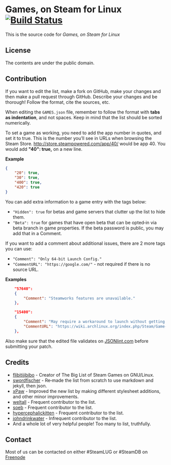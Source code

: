 Games, on Steam for Linux [![Build Status](https://travis-ci.org/SteamDatabase/SteamLinux.png?branch=gh-pages)](https://travis-ci.org/SteamDatabase/SteamLinux)
=========================
This is the source code for *Games, on Steam for Linux*

License
-------
The contents are under the public domain.

Contribution
------------
If you want to edit the list, make a fork on GitHub, make your changes and then
make a pull request through GitHub. Describe your changes and be thorough!
Follow the format, cite the sources, etc.

When editing the `GAMES.json` file, remember to follow the format with **tabs
as indentation**, and not spaces.  Keep in mind that the list should be sorted
numerically.

To set a game as working, you need to add the app number in quotes, and set it
to true. This is the number you’ll see in URLs when browsing the Steam Store.
http://store.steampowered.com/app/40/ would be app 40. You would add **"40":
true,** on a new line.

**Example**

```json
{
	"20": true,
	"30": true,
	"400": true,
	"420": true
}
```

You can add extra information to a game entry with the tags below:
* `"Hidden": true` for betas and game servers that clutter up the list to hide them.
* `"Beta": true` for games that have open beta that can be opted‐in via beta
  branch in game properties. If the beta password is public, you may add that
in a Comment.

If you want to add a comment about additional issues, there are 2 more tags you can use:
* `"Comment": "Only 64-bit Launch Config."`
* `"CommentURL": "https://google.com/"` - not required if there is no source URL.

**Examples**
```json
	"57640":
	{
		"Comment": "Steamworks features are unavailable."
	},
```

```json
	"15400":
	{
		"Comment": "May require a workaround to launch without getting stuck in a loop.",
		"CommentURL": "https://wiki.archlinux.org/index.php/Steam/Game-specific_troubleshooting#Harvest:_Massive_Encounter"
	},
```
Also make sure that the edited file validates on [JSONlint.com](http://jsonlint.com/) before submitting your patch.


Credits
-------
- [flibitijibibo](https://github.com/flibitijibibo) - Creator of The Big List of Steam Games on GNU/Linux.
- [swordfischer](https://github.com/swordfischer) - Re‐made the list from scratch to use markdown and jekyll, then json.
- [xPaw](https://github.com/xPaw) - Improved the new list by making different stylesheet additions, and other minor improvements.
- [weltall](https://github.com/weltall) - Frequent contributor to the list.
- [soeb](https://github.com/soeb) - Frequent contributor to the list.
- [hypercephalickitten](https://github.com/hypercephalickitten) - Frequent contributor to the list.
- [johndrinkwater](https://github.com/johndrinkwater) - Infrequent contributor to the list.
- And a whole lot of very helpful people! Too many to list, truthfully.

Contact
-------
Most of us can be contacted on either #SteamLUG or #SteamDB on [Freenode](irc.freenode.net)
